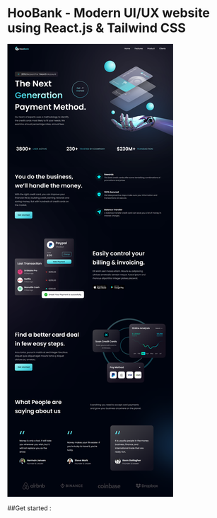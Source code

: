 # HooBank - Modern UI/UX website using React.js & Tailwind CSS

<img src="./public/website.png">

##Get started : 

